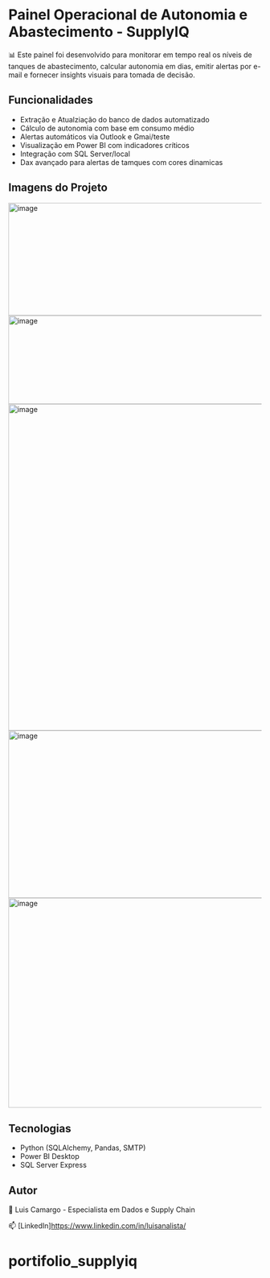 # Painel Operacional de Autonomia e Abastecimento - SupplyIQ

📊 Este painel foi desenvolvido para monitorar em tempo real os níveis de tanques de abastecimento, calcular autonomia em dias, emitir alertas por e-mail e fornecer insights visuais para tomada de decisão.

## Funcionalidades
- Extração e Atualziação do banco de dados automatizado 
- Cálculo de autonomia com base em consumo médio
- Alertas automáticos via Outlook e Gmai/teste
- Visualização em Power BI com indicadores críticos
- Integração com SQL Server/local
- Dax avançado para alertas de tamques com cores dinamicas 
## Imagens do Projeto 
<img width="617" height="224" alt="image" src="https://github.com/user-attachments/assets/77a27a43-9cfc-40c4-9cec-2966922dbe24" /> 
<img width="787" height="176" alt="image" src="https://github.com/user-attachments/assets/c5710967-3d6f-4171-91d3-a19aa5f5a149" /> 
<img width="1011" height="649" alt="image" src="https://github.com/user-attachments/assets/48ef97d0-0947-443a-8a27-d534192ef3cf" />
<img width="634" height="333" alt="image" src="https://github.com/user-attachments/assets/28fbe430-ca50-48fc-afbf-77d6adbb57ee" /> 
<img width="759" height="417" alt="image" src="https://github.com/user-attachments/assets/a47b309f-26d5-467f-8d25-1552be685cbf" />

## Tecnologias
- Python (SQLAlchemy, Pandas, SMTP)
- Power BI Desktop
- SQL Server Express

## Autor
👤 Luis Camargo - Especialista em Dados e Supply Chain 



📫 [LinkedIn]https://www.linkedin.com/in/luisanalista/




# portifolio_supplyiq

